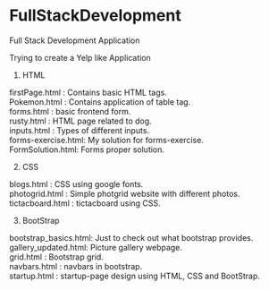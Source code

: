 # FullStackDevelopment
Full Stack Development Application

Trying to create a Yelp like Application


1) HTML

firstPage.html : Contains basic HTML tags.  
Pokemon.html : Contains application of table tag.  
forms.html : basic frontend form.  
rusty.html : HTML page related to dog.  
inputs.html : Types of different inputs.  
forms-exercise.html: My solution for forms-exercise.  
FormSolution.html: Forms proper solution.  


2) CSS  
  
blogs.html : CSS using google fonts.  
photogrid.html : Simple photgrid website with different photos.  
tictacboard.html : tictacboard using CSS.  

3) BootStrap  

bootstrap_basics.html: Just to check out what bootstrap provides.    
gallery_updated.html: Picture gallery webpage.   
grid.html : Bootstrap grid.   
navbars.html : navbars in bootstrap.   
startup.html : startup-page design using HTML, CSS and BootStrap.    




    
     
     




